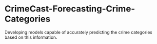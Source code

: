 # CrimeCast-Forecasting-Crime-Categories
Developing models capable of accurately predicting the crime categories based on this information.
